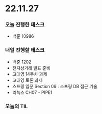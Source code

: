 # 22.11.27

### 오늘 진행한 테스크

- 백준 10986

### 내일 진행할 테스크

- 백준 1202
- 전자상거래 발표 준비
- 고대영 14주차 과제
- 고대영 토론 과제
- 스프링 입문 Section 06 : 스프링 DB 접근 기술
- 리눅스 CH07 - PIPE1

### 오늘의 TIL
